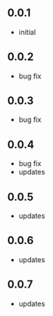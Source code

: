 ## 0.0.1
* initial
## 0.0.2
* bug fix
## 0.0.3
* bug fix
## 0.0.4
* bug fix
* updates
## 0.0.5
* updates
## 0.0.6
* updates
## 0.0.7
* updates